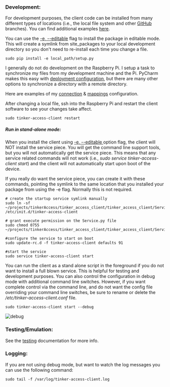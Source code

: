 ### Development:

For development purposes, the client code can be installed from many different types of locations (i.e., the local file system and other [GitHub](https://github.com) branches). You can find additional examples [here](http://www.developerfiles.com/pip-install-from-local-git-repository/).

You can use the [-e, --editable](https://pip.pypa.io/en/latest/reference/pip_install/#cmdoption-e) flag to install the package in editable mode. This will create a symlink from site_packages to your local development directory so you don't need to re-install each time you change a file.
```
sudo pip install -e local_path/setup.py
```

I generally do not do development on the Raspberry Pi. I setup a task to synchronize my files from my development machine and the Pi. PyCharm makes this easy with [deployment configuration](https://www.jetbrains.com/help/phpstorm/2016.3/deployment.html), but there are many other options to synchronize a directory with a remote directory.

Here are examples of my [connection](images/deployment_configuration_connection.png) & [mappings](images/deployment_configuration_mappings.png) configuration.

After changing a local file, ssh into the Raspberry Pi and restart the client software to see your changes take affect.
```
sudo tinker-access-client restart
```

##### Run in stand-alone mode:

When you install the client using [-e, --editable ](https://pip.pypa.io/en/latest/reference/pip_install/#cmdoption-e) option flag, the client will NOT install the service piece. You will get the command line support tools, but you will not automatically get the service piece. This means that any service related commands will not work (i.e., *sudo service tinker-access-client start*) and the client will not automatically start upon boot of the device.

If you really do want the service piece, you can create it with these commands, pointing the symlink to the same location that you installed your package from using the -e flag. Normally this is not required.
```
# create the startup service symlink manually
sudo ln -sf ~/projects/tinkerAccess/tinker_access_client/tinker_access_client/Service.py /etc/init.d/tinker-access-client

# grant execute permission on the Service.py file
sudo chmod 0755 ~/projects/tinkerAccess/tinker_access_client/tinker_access_client/Service.py

#configure the service to start on boot
sudo update-rc.d -f tinker-access-client defaults 91

#start the service
sudo service tinker-access-client start
```

You can run the client as a stand alone script in the foreground if you do not want to install a full blown service. This is helpful for testing and development purposes. You can also control the configuration in debug mode with additional command line switches. However, if you want complete control via the command line, and do not want the config file overriding your command line switches, be sure to rename or delete the */etc/tinker-access-client.conf* file.
```
sudo tinker-access-client start --debug
```

![debug](images/debug_mode.png)

### Testing/Emulation:

See the [testing](../tests/README.md) documentation for more info.

### Logging:

If you are not using debug mode, but want to watch the log messages you can use the following command:
```
sudo tail -f /var/log/tinker-access-client.log
```
